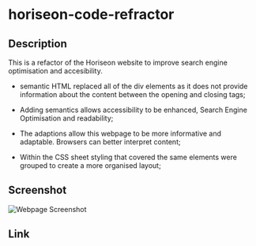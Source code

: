 # horiseon-code-refractor

## Description

This is a refactor of the Horiseon website to improve search engine optimisation and accesibility. 

- semantic HTML replaced all of the div elements as it does not provide information about the content between the opening and closing tags;

- Adding semantics allows accessibility to be enhanced, Search Engine Optimisation and readability;

- The adaptions allow this webpage to be more informative and adaptable. Browsers can better interpret content;

- Within the CSS sheet styling that covered the same elements were grouped to create a more organised layout;

## Screenshot

![Webpage Screenshot](assets/images/Horiseon%20Webpage%20Preview.png)

## Link
